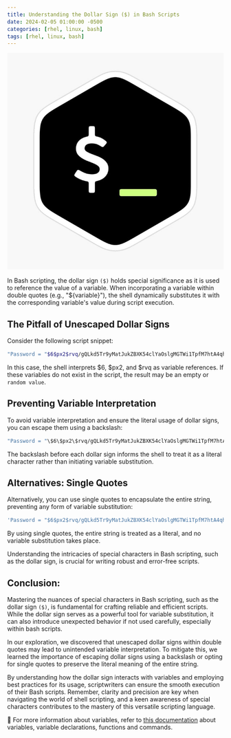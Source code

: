 ```yaml
---
title: Understanding the Dollar Sign ($) in Bash Scripts
date: 2024-02-05 01:00:00 -0500
categories: [rhel, linux, bash]
tags: [rhel, linux, bash]
---
```


![Creating a Custom Alias](/assets/img/posts/2024/understanding_dollar_sign_in_bash/understanding_dollar_sign_in_bash.jpg)


In Bash scripting, the dollar sign `($)` holds special significance as it is used to reference the value of a variable. When incorporating a variable within double quotes (e.g., "${variable}"), the shell dynamically substitutes it with the corresponding variable's value during script execution.

## The Pitfall of Unescaped Dollar Signs

Consider the following script snippet:

```bash
"Password = "$6$px2$rvq/gQLkd5Tr9yMatJukZBXK54clYaOslgMGTWi1TpfM7htA4qhP2cUAVaTd69nnMLWp2tpCUzMLQTxpQiaaa."
```

In this case, the shell interprets $6, $px2, and $rvq as variable references. If these variables do not exist in the script, the result may be an empty or `random value`.


## Preventing Variable Interpretation

To avoid variable interpretation and ensure the literal usage of dollar signs, you can escape them using a backslash:

```bash
"Password = "\$6\$px2\$rvq/gQLkd5Tr9yMatJukZBXK54clYaOslgMGTWi1TpfM7htA4qhP2cUAVaTd69nnMLWp2tpCUzMLQTxpQiaaa."
```

The backslash before each dollar sign informs the shell to treat it as a literal character rather than initiating variable substitution.

## Alternatives: Single Quotes

Alternatively, you can use single quotes to encapsulate the entire string, preventing any form of variable substitution:

```bash
'Password = "$6$px2$rvq/gQLkd5Tr9yMatJukZBXK54clYaOslgMGTWi1TpfM7htA4qhP2cUAVaTd69nnMLWp2tpCUzMLQTxpQiaaa."'
```

By using single quotes, the entire string is treated as a literal, and no variable substitution takes place.

Understanding the intricacies of special characters in Bash scripting, such as the dollar sign, is crucial for writing robust and error-free scripts.

## Conclusion:

Mastering the nuances of special characters in Bash scripting, such as the dollar sign `($)`, is fundamental for crafting reliable and efficient scripts. While the dollar sign serves as a powerful tool for variable substitution, it can also introduce unexpected behavior if not used carefully, especially within bash scripts.

In our exploration, we discovered that unescaped dollar signs within double quotes may lead to unintended variable interpretation. To mitigate this, we learned the importance of escaping dollar signs using a backslash or opting for single quotes to preserve the literal meaning of the entire string.

By understanding how the dollar sign interacts with variables and employing best practices for its usage, scriptwriters can ensure the smooth execution of their Bash scripts. Remember, clarity and precision are key when navigating the world of shell scripting, and a keen awareness of special characters contributes to the mastery of this versatile scripting language. 

📝 For more information about variables, refer to [this documentation](https://www.bashsupport.com/manual/editor/documentation/) about variables, variable declarations, functions and commands.
